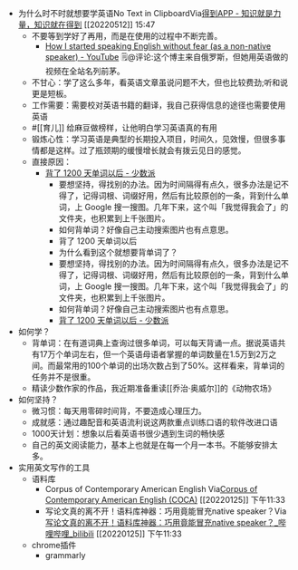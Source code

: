 - 为什么时不时就想要学英语No Text in ClipboardVia[得到APP - 知识就是力量，知识就在得到](https://www.dedao.cn/search/result?q=%E4%B8%8D%E5%AD%A6%E8%AF%97%EF%BC%8C%E6%97%A0%E4%BB%A5%E8%A8%80%20%20%E7%86%8A%E9%80%B8) [[20220512]] 15:47
    - 不要等到学好了再用，而是在使用的过程中不断完善。
        - [How I started speaking English without fear (as a non-native speaker) - YouTube](https://www.youtube.com/watch?v=p9KWSh06Wuo) 🗒@评论:这个博主来自俄罗斯，但她用英语做的视频在全站名列前茅。
    - 不甘心：学了这么多年，看英语文章虽说问题不大，但也比较费劲;听和说更是短板。
    - 工作需要：需要校对英语书籍的翻译，我自己获得信息的途径也需要使用英语
    - #[[育儿]] 给麻豆做榜样，让他明白学习英语真的有用
    - 锻炼心性：学习英语是典型的长期投入项目，时间久，见效慢，但很多事情都是这样。过了瓶颈期的缓慢增长就会有拨云见日的感觉。
    - 直接原因：
        - [ 背了 1200 天单词以后 - 少数派 ](https://sspai.com/post/47612)
            - 要想坚持，得找别的办法。因为时间隔得有点久，很多办法是记不得了，记得词根、词缀好用，然后有比较原创的一条，背到什么单词，上 Google 搜一搜图。几年下来，这个叫「我觉得我会了」的文件夹，也积累到上千张图片。
            - 如何背单词？好像自己主动搜索图片也有点意思。
            - 背了 1200 天单词以后
            - 为什么看到这个就想要背单词了？
            - 要想坚持，得找别的办法。因为时间隔得有点久，很多办法是记不得了，记得词根、词缀好用，然后有比较原创的一条，背到什么单词，上 Google 搜一搜图。几年下来，这个叫「我觉得我会了」的文件夹，也积累到上千张图片。
            - 如何背单词？好像自己主动搜索图片也有点意思。
            - [ 背了 1200 天单词以后 - 少数派 ](https://www.diigo.com/outliner/diigo_items/1032604/12128769/631168910)
- 如何学？
    - 背单词：在有道词典上查询过很多单词，可以每天背诵一点。据说英语共有17万个单词左右，但一个英语母语者掌握的单词数量在1.5万到2万之间。而最常用的100个单词的出场次数占到了50%。这样看来，背单词的任务并不是很重。
    - 精读少数作家的作品，我近期准备重读[[乔治·奥威尔]]的《动物农场》
- 如何坚持？
    - 微习惯：每天用零碎时间背，不要造成心理压力。
    - 成就感：通过趣配音和英语流利说这两款重点训练口语的软件改进口语
    - 1000天计划：想象以后看英语书很少遇到生词的畅快感
    - 自己的英文阅读能力，基本上也就是在每一个月一本书。不能够安排太多。
- 实用英文写作的工具
    - 语料库
        - Corpus of Contemporary American English Via[Corpus of Contemporary American English (COCA)](https://www.english-corpora.org/coca/) [[20220125]] 下午11:33
        - 写论文真的离不开！语料库神器：巧用竟能冒充native speaker？Via[写论文真的离不开！语料库神器：巧用竟能冒充native speaker？_哔哩哔哩_bilibili](https://www.bilibili.com/video/BV1ur4y1m7Up?-Arouter=story&p=1&share_medium=android&share_plat=android&share_session_id=e291c9bd-1e59-4500-a88e-9d540e82b564&share_source=GENERIC&share_tag=s_i&timestamp=1642344345&unique_k=FP5WAq6) [[20220125]] 下午11:33
    - chrome插件
        - grammarly
